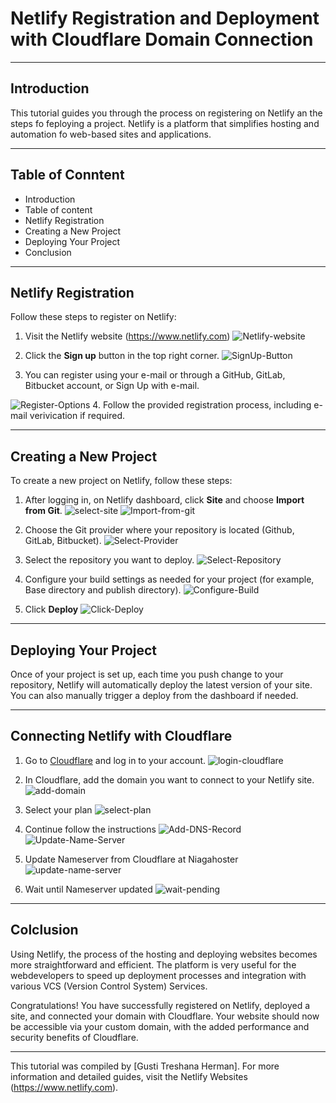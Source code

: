 # Netlify Registration and Deployment with Cloudflare Domain Connection

---

## Introduction

This tutorial guides you through the process on registering on Netlify an the steps fo feploying a project. Netlify is a platform that simplifies hosting and automation fo web-based sites and applications.

---

## Table of Conntent
- Introduction
- Table of content
- Netlify Registration
- Creating a New Project
- Deploying Your Project
- Conclusion

---

## Netlify Registration

Follow these steps to register on Netlify:

1. Visit the Netlify website (https://www.netlify.com)
![Netlify-website](/Week-3-4/assets/images/web-netlify.png)

2. Click the **Sign up** button in the top right corner.
![SignUp-Button](/Week-3-4/assets/images/SignUp-Button.png)

3. You can register using your e-mail or through a GitHub, GitLab, Bitbucket account, or Sign Up with e-mail.

![Register-Options](/Week-3-4/assets/images/Register-options.png)
4. Follow the provided registration process, including e-mail verivication if required.

---

## Creating a New Project

To create a new project on Netlify, follow these steps:

1. After logging in, on Netlify dashboard, click **Site** and choose **Import from Git**.
![select-site](/Week-3-4/assets/images/Select-site.png)
![Import-from-git](/Week-3-4/assets/images/Select-import-from-git.png)

2. Choose the Git provider where your repository is located (Github, GitLab, Bitbucket).
![Select-Provider](/Week-3-4/assets/images/select-provider.png)

3. Select the repository you want to deploy.
![Select-Repository](/Week-3-4/assets/images/Select-repository.png)

4. Configure your build settings as needed for your project (for example, Base directory and publish directory).
![Configure-Build](/Week-3-4/assets/images/Configure-Build.png)

5. Click **Deploy**
![Click-Deploy](/Week-3-4/assets/images/Click-Deploy.png)

---

## Deploying Your Project

Once of your project is set up, each time you push change to your repository, Netlify will automatically deploy the latest version of your site. You can also manually trigger a deploy from the dashboard if needed.

---

## Connecting Netlify with Cloudflare

1. Go to [Cloudflare](https://www.cloudflare.com/) and log in to your account.
![login-cloudflare](/Week-3-4/assets/images/Login-Cloudflare.png)

2. In Cloudflare, add the domain you want to connect to your Netlify site.
![add-domain](/Week-3-4/assets/images/add-domain.png)

3. Select your plan
![select-plan](/Week-3-4/assets/images/select-plan.png)

4. Continue follow the instructions
![Add-DNS-Record](/Week-3-4/assets/images/DNS-Record.png)
![Update-Name-Server](/Week-3-4/assets/images/Change-Name-server.png)

5. Update Nameserver from Cloudflare at Niagahoster
![update-name-server](/Week-3-4/assets/images/Update-Name-Server-Niagahoster.png)

6. Wait until Nameserver updated
![wait-pending](/Week-3-4/assets/images/Wait-Update-Server.png)

---

## Colclusion

Using Netlify, the process of the hosting and deploying websites becomes more straightforward and efficient. The platform is very useful for the webdevelopers to speed up deployment processes and integration with various VCS (Version Control System) Services.

Congratulations! You have successfully registered on Netlify, deployed a site, and connected your domain with Cloudflare. Your website should now be accessible via your custom domain, with the added performance and security benefits of Cloudflare.

---

This tutorial was compiled by [Gusti Treshana Herman]. For more information and detailed guides, visit the Netlify Websites (https://www.netlify.com).

